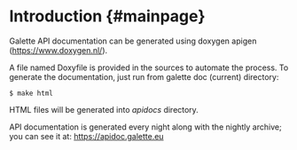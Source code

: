 # Introduction {#mainpage}

Galette API documentation can be generated using doxygen apigen (https://www.doxygen.nl/).

A file named Doxyfile is provided in the sources to automate the process.
To generate the documentation, just run from galette doc (current) directory:

`$ make html`

HTML files will be generated into *apidocs* directory.

API documentation is generated every night along with the nightly archive;
you can see it at: https://apidoc.galette.eu
